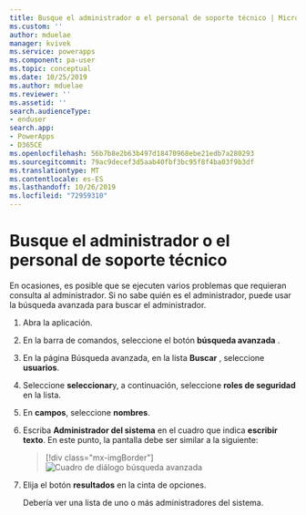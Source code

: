 ```yaml
---
title: Busque el administrador o el personal de soporte técnico | MicrosoftDocs
ms.custom: ''
author: mduelae
manager: kvivek
ms.service: powerapps
ms.component: pa-user
ms.topic: conceptual
ms.date: 10/25/2019
ms.author: mduelae
ms.reviewer: ''
ms.assetid: ''
search.audienceType:
- enduser
search.app:
- PowerApps
- D365CE
ms.openlocfilehash: 56b7b8e2b63b497d18470968ebe21edb7a280293
ms.sourcegitcommit: 79ac9decef3d5aab40fbf3bc95f8f4ba03f9b3df
ms.translationtype: MT
ms.contentlocale: es-ES
ms.lasthandoff: 10/26/2019
ms.locfileid: "72959310"
---
```

# <a name="find-your-administrator-or-support-person"></a>Busque el administrador o el personal de soporte técnico 

En ocasiones, es posible que se ejecuten varios problemas que requieran consulta al administrador. Si no sabe quién es el administrador, puede usar la búsqueda avanzada para buscar el administrador.  
  
1. Abra la aplicación.  
  
2. En la barra de comandos, seleccione el botón **búsqueda avanzada** .
  
3. En la página Búsqueda avanzada, en la lista **Buscar** , seleccione **usuarios**.  
  
4. Seleccione **seleccionar**y, a continuación, seleccione **roles de seguridad** en la lista.  
  
5. En **campos**, seleccione **nombres**.  
  
6. Escriba **Administrador del sistema** en el cuadro que indica **escribir texto**. En este punto, la pantalla debe ser similar a la siguiente:  
     
   > [!div class="mx-imgBorder"]
   > ![Cuadro de diálogo búsqueda avanzada](media/find-admnistrator-advanced-find-complete.png "Cuadro de diálogo búsqueda avanzada")  
  
7. Elija el botón **resultados** en la cinta de opciones.  
  
   Debería ver una lista de uno o más administradores del sistema.  
  
